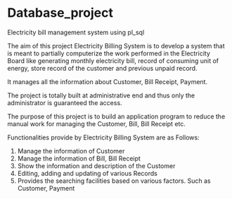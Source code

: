 # Database_project
Electricity bill management system using pl_sql

The aim of this project Electricity Billing System is to develop
a system that is meant to partially computerize the work performed 
in the Electricity Board like generating monthly electricity bill, 
record of consuming unit of energy, store record of the customer and
previous unpaid record. 

It manages all the information about Customer, 
Bill Receipt, Payment. 

The project is totally built at administrative end and thus 
only the administrator is guaranteed the access. 

The purpose of this project is 
to build an application program to reduce the manual work for managing the Customer, Bill, Bill Receipt etc.


Functionalities provide by Electricity Billing System are as Follows:
  1. Manage the information of Customer
  2. Manage the information of Bill, Bill Receipt
  3. Show the information and description of the Customer
  4. Editing, adding and updating of various Records 
  5. Provides the searching facilities based on various factors. Such as Customer, Payment
